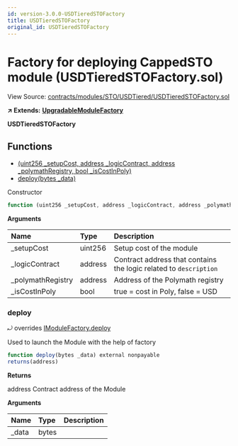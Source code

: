 ```yaml
---
id: version-3.0.0-USDTieredSTOFactory
title: USDTieredSTOFactory
original_id: USDTieredSTOFactory
---
```


# Factory for deploying CappedSTO module \(USDTieredSTOFactory.sol\)

View Source: [contracts/modules/STO/USDTiered/USDTieredSTOFactory.sol](https://github.com/PolymathNetwork/polymath-core/tree/096ba240a927c98e1f1a182d2efee7c4c4c1dfc5/contracts/modules/STO/USDTiered/USDTieredSTOFactory.sol)

**↗ Extends:** [**UpgradableModuleFactory**](https://github.com/PolymathNetwork/polymath-core/tree/096ba240a927c98e1f1a182d2efee7c4c4c1dfc5/docs/api/UpgradableModuleFactory.md)

**USDTieredSTOFactory**

## Functions

* [\(uint256 \_setupCost, address \_logicContract, address \_polymathRegistry, bool \_isCostInPoly\)](usdtieredstofactory.md)
* [deploy\(bytes \_data\)](usdtieredstofactory.md#deploy)

Constructor

```javascript
function (uint256 _setupCost, address _logicContract, address _polymathRegistry, bool _isCostInPoly) public nonpayable UpgradableModuleFactory
```

**Arguments**

| Name | Type | Description |
| :--- | :--- | :--- |
| \_setupCost | uint256 | Setup cost of the module |
| \_logicContract | address | Contract address that contains the logic related to `description` |
| \_polymathRegistry | address | Address of the Polymath registry |
| \_isCostInPoly | bool | true = cost in Poly, false = USD |

### deploy

⤾ overrides [IModuleFactory.deploy](https://github.com/PolymathNetwork/polymath-core/tree/096ba240a927c98e1f1a182d2efee7c4c4c1dfc5/docs/api/IModuleFactory.md#deploy)

Used to launch the Module with the help of factory

```javascript
function deploy(bytes _data) external nonpayable
returns(address)
```

**Returns**

address Contract address of the Module

**Arguments**

| Name | Type | Description |
| :--- | :--- | :--- |
| \_data | bytes |  |

